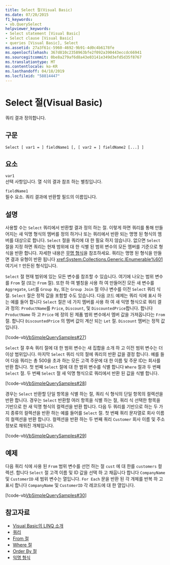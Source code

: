 ```yaml
---
title: Select 절(Visual Basic)
ms.date: 07/20/2015
f1_keywords:
- vb.QuerySelect
helpviewer_keywords:
- Select statement [Visual Basic]
- Select clause [Visual Basic]
- queries [Visual Basic], Select
ms.assetid: 27a3f61c-5960-4692-9b91-4d0c4b6178fe
ms.openlocfilehash: 367d810c2358963bfe2f092a390443eccdc66941
ms.sourcegitcommit: 0be8a279af6d8a43e03141e349d3efd5d35f8767
ms.translationtype: MT
ms.contentlocale: ko-KR
ms.lasthandoff: 04/18/2019
ms.locfileid: "58814447"
---
```

# <a name="select-clause-visual-basic"></a>Select 절(Visual Basic)
쿼리 결과 정의합니다.  
  
## <a name="syntax"></a>구문  
  
```  
Select [ var1 = ] fieldName1 [, [ var2 = ] fieldName2 [...] ]  
```  
  
## <a name="parts"></a>요소  
 `var1`  
 선택 사항입니다. 열 식의 결과 참조 하는 별칭입니다.  
  
 `fieldName1`  
 필수 요소. 쿼리 결과에 반환할 필드의 이름입니다.  
  
## <a name="remarks"></a>설명  
 사용할 수는 `Select` 쿼리에서 반환할 결과 정의 하는 절. 이렇게 하면 쿼리를 통해 만들어지는 새 익명 형식의 멤버를 정의 하거나 또는 쿼리에서 반환 되는 명명 된 형식의 멤버를 대상으로 합니다. `Select` 절을 쿼리에 대 한 필요 하지 않습니다. 없으면 `Select` 절을 지정 하면 쿼리는 현재 범위에 대 한 식별 된 범위 변수의 모든 멤버를 기준으로 형식을 반환 합니다. 자세한 내용은 [무명 형식](../../../visual-basic/programming-guide/language-features/objects-and-classes/anonymous-types.md)을 참조하세요. 쿼리는 명명 된 형식을 만들면 결과 유형이 반환 됩니다 <xref:System.Collections.Generic.IEnumerable%601> 여기서 `T` 만든된 형식입니다.  
  
 `Select` 절 현재 범위에 있는 모든 변수를 참조할 수 있습니다. 여기에 나오는 범위 변수를 `From` 절 (또는 `From` 절). 또한 하 여 별칭을 사용 하 여 만들어진 모든 새 변수를 `Aggregate`, `Let`를 `Group By`, 또는 `Group Join` 절 이나 변수를 이전 `Select` 쿼리 식 절. `Select` 절은 정적 값을 포함할 수도 있습니다. 다음 코드 예제는 쿼리 식에 표시 하는 예를 들어 합니다 `Select` 절은 네 가지 멤버를 사용 하 여 새 익명 형식으로 쿼리 결과 정의: `ProductName`를 `Price`, `Discount`, 및 `DiscountedPrice`합니다. 합니다 `ProductName` 하 고 `Price` 에 정의 된 제품 범위 변수에서 멤버 값을 가져옵니다는 `From` 절. 합니다 `DiscountedPrice` 의 멤버 값이 계산 되는 `Let` 절. `Discount` 멤버는 정적 값입니다.  
  
 [!code-vb[VbSimpleQuerySamples#27](~/samples/snippets/visualbasic/VS_Snippets_VBCSharp/VbSimpleQuerySamples/VB/QuerySamples1.vb#27)]  
  
 `Select` 절 후속 쿼리 절에 대 한 범위 변수는 새 집합을 소개 하 고 이전 범위 변수는 더 이상 범위입니다. 마지막 `Select` 쿼리 식의 절에 쿼리의 반환 값을 결정 합니다. 예를 들어 다음 쿼리는 총 500을 초과 하는 모든 고객 주문에 대 한 이름 및 주문 ID는 회사를 반환 합니다. 첫 번째 `Select` 절에 대 한 범위 변수를 식별 합니다 `Where` 절과 두 번째 `Select` 절. 두 번째 `Select` 절 새 익명 형식으로 쿼리에서 반환 된 값을 식별 합니다.  
  
 [!code-vb[VbSimpleQuerySamples#28](~/samples/snippets/visualbasic/VS_Snippets_VBCSharp/VbSimpleQuerySamples/VB/QuerySamples1.vb#28)]  
  
 경우는 `Select` 반환할 단일 항목을 식별 하는 절, 쿼리 식 형식의 단일 항목의 컬렉션을 반환 합니다. 경우는 `Select` 반환할 여러 항목을 식별 하는 절, 쿼리 식 선택한 항목을 기반으로 한 새 익명 형식의 컬렉션을 반환 합니다. 다음 두 쿼리를 기반으로 하는 두 가지 종류의 컬렉션을 반환 하는 예를 들어를 `Select` 절. 첫 번째 쿼리 문자열로 회사 이름의 컬렉션을 반환 합니다. 컬렉션을 반환 하는 두 번째 쿼리 `Customer` 회사 이름 및 주소 정보로 채워진 개체입니다.  
  
 [!code-vb[VbSimpleQuerySamples#29](~/samples/snippets/visualbasic/VS_Snippets_VBCSharp/VbSimpleQuerySamples/VB/QuerySamples1.vb#29)]  
  
## <a name="example"></a>예제  
 다음 쿼리 식에 사용 된 `From` 범위 변수를 선언 하는 절 `cust` 에 대 한를 `customers` 컬렉션. 합니다 `Select` 절 고객 이름 및 ID 값을 선택 하 고 채웁니다 합니다 `CompanyName` 및 `CustomerID` 새 범위 변수는 열입니다. `For Each` 문을 반환 된 각 개체를 반복 하 고 표시 합니다 `CompanyName` 및 `CustomerID` 각 레코드에 대 한 열입니다.  
  
 [!code-vb[VbSimpleQuerySamples#30](~/samples/snippets/visualbasic/VS_Snippets_VBCSharp/VbSimpleQuerySamples/VB/QuerySamples1.vb#30)]  
  
## <a name="see-also"></a>참고자료

- [Visual Basic의 LINQ 소개](../../../visual-basic/programming-guide/language-features/linq/introduction-to-linq.md)
- [쿼리](../../../visual-basic/language-reference/queries/index.md)
- [From 절](../../../visual-basic/language-reference/queries/from-clause.md)
- [Where 절](../../../visual-basic/language-reference/queries/where-clause.md)
- [Order By 절](../../../visual-basic/language-reference/queries/order-by-clause.md)
- [익명 형식](../../../visual-basic/programming-guide/language-features/objects-and-classes/anonymous-types.md)
